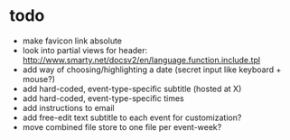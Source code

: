 # todo

- make favicon link absolute
 - look into partial views for header: http://www.smarty.net/docsv2/en/language.function.include.tpl
- add way of choosing/highlighting a date (secret input like keyboard + mouse?)
- add hard-coded, event-type-specific subtitle (hosted at X)
- add hard-coded, event-type-specific times
- add instructions to email
- add free-edit text subtitle to each event for customization?
- move combined file store to one file per event-week?
